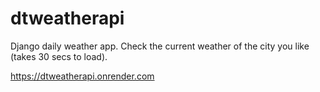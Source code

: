 # dtweatherapi
Django daily weather app. Check the current weather of the city you like (takes 30 secs to load).

https://dtweatherapi.onrender.com
